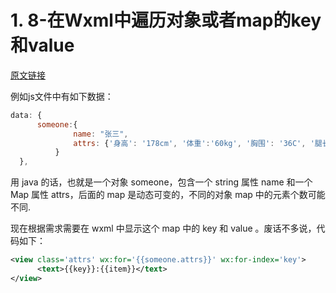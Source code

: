 # 1. 8-在Wxml中遍历对象或者map的key和value

[原文链接](https://blog.csdn.net/KevinsCSDN/article/details/80351438/)

例如js文件中有如下数据：

```js
data: {
      someone:{ 
              name: "张三", 
              attrs: {'身高': '178cm', '体重':'60kg', '胸围': '36C', '腿长': '1m', '臂长': '60cm'} 
          }
  },
```

用 java 的话，也就是一个对象 someone，包含一个 string 属性 name 和一个 Map 属性 attrs，后面的 map 是动态可变的，不同的对象 map 中的元素个数可能不同.

现在根据需求需要在 wxml 中显示这个 map 中的 key 和 value 。废话不多说，代码如下：

```xml
<view class='attrs' wx:for='{{someone.attrs}}' wx:for-index='key'>
      <text>{{key}}:{{item}}</text>
</view>
```